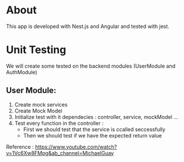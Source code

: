 
# About
This app is developed with Nest.js and Angular and tested with jest.



# Unit Testing 

We will create some tested on the backend modules (UserModule and AuthModule) 

## User Module: 

1. Create mock services
2. Create Mock Model
3. Initialize test with it dependecies : controller, service, mockModel ...
4. Test every function in the controller :
    - First we should test that the service is ccalled seccessfully 
    - Then we should test if we have the expected return value


Reference : https://www.youtube.com/watch?v=1Vc6Xw8FMpg&ab_channel=MichaelGuay
